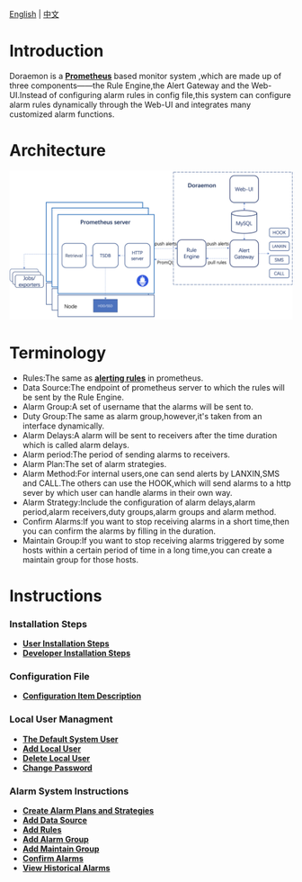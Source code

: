 [English](https://github.com/Qihoo360/doraemon/blob/master/docs/readme.md) | [中文](https://github.com/Qihoo360/doraemon/blob/master/docs/readme-CN.md)  

# Introduction  

Doraemon is a **[Prometheus](https://prometheus.io)** based monitor system ,which are made up of three components——the Rule Engine,the Alert Gateway and the Web-UI.Instead of configuring alarm rules in config file,this system can configure alarm rules dynamically through the Web-UI and integrates many customized alarm functions. 

# Architecture  

![Architecture](images/Architecture.png)  

# Terminology  

- Rules:The same as **[alerting rules](https://prometheus.io/docs/prometheus/latest/configuration/alerting_rules/)** in prometheus.  
- Data Source:The endpoint of prometheus server to which the rules will be sent by the Rule Engine.
- Alarm Group:A set of username that the alarms will be sent to.
- Duty Group:The same as alarm group,however,it's taken from an interface dynamically. 
- Alarm Delays:A alarm will be sent to receivers after the time duration which is called alarm delays.
- Alarm period:The period of sending alarms to receivers.
- Alarm Plan:The set of alarm strategies.
- Alarm Method:For internal users,one can send alerts by LANXIN,SMS and CALL.The others can use the HOOK,which will send alarms to a http sever by which user can handle alarms in their own way.
- Alarm Strategy:Include the configuration of alarm delays,alarm period,alarm receivers,duty groups,alarm groups and alarm method.
- Confirm Alarms:If you want to stop receiving alarms in a short time,then you can confirm the alarms by filling in the duration.
- Maintain Group:If you want to stop receiving alarms triggered by some hosts within a certain period of time in a long time,you can create a maintain group for those hosts.

# Instructions  

### Installation Steps

- **[User Installation Steps](https://github.com/Qihoo360/doraemon/blob/master/docs/UserInstallationSteps.md)**  
- **[Developer Installation Steps](https://github.com/Qihoo360/doraemon/blob/master/docs/DeveloperInstallationSteps.md)**

### Configuration File

- **[Configuration Item Description](https://github.com/Qihoo360/doraemon/blob/master/docs/ConfigurationItemDescription.md)**  

### Local User Managment

- **[The Default System User](https://github.com/Qihoo360/doraemon/blob/master/docs/DefaultUser.md)**
- **[Add Local User](https://github.com/Qihoo360/doraemon/blob/master/docs/AddUser.md)**
- **[Delete Local User](https://github.com/Qihoo360/doraemon/blob/master/docs/DeleteUser.md)**
- **[Change Password](https://github.com/Qihoo360/doraemon/blob/master/docs/ChangePassword.md)**

### Alarm System Instructions

- **[Create Alarm Plans and Strategies](https://github.com/Qihoo360/doraemon/blob/master/docs/CreateAlarmStrategies.md)**    
- **[Add Data Source](https://github.com/Qihoo360/doraemon/blob/master/docs/AddDataSource.md)**  
- **[Add Rules](https://github.com/Qihoo360/doraemon/blob/master/docs/AddRules.md)**  
- **[Add Alarm Group](https://github.com/Qihoo360/doraemon/blob/master/docs/AddAlarmGroup.md)**  
- **[Add Maintain Group](https://github.com/Qihoo360/doraemon/blob/master/docs/AddMaintainGroup.md)**  
- **[Confirm Alarms](https://github.com/Qihoo360/doraemon/blob/master/docs/ConfirmAlarms.md)**  
- **[View Historical Alarms](https://github.com/Qihoo360/doraemon/blob/master/docs/ViewHistoricalAlarms.md)**  
